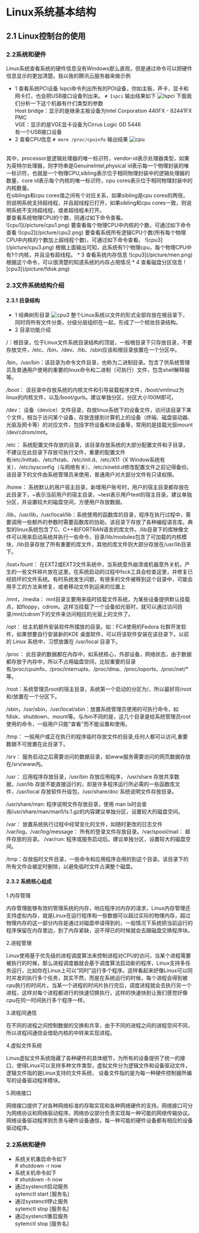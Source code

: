 # Linux系统基本结构

## 2.1 Linux控制台的使用

### 2.2系统和硬件
Linux系统查看系统的硬件信息没有Windows那么直观，但是通过命令可以把硬件信息显示的更加清楚。我以我的腾讯云服务器来做示例
* 1 查看系统PCI设备
Ispci命令列出所有的POI设备，你如主板，声卡，显卡和网卡灯，也会把USB接口设备列出来。
<code># Ispci</code>
输出结果如下
![Ispci](/picture/lspci.png)
下面我们分析一下这个机器有什们类型的参数</br>
Host bridge：显示的是继承主板设备为Intel Corporation 440FX - 82441FX PMC</br>
VGE：显示的是VGE显卡设备为Cirrus Logic GD 5446</br>
有一个USB接口设备  
* 2 查看CPU信息
<code># more /proc/cpuinfo</code>
输出结果
![cpu](/picture/cpu.png)
<br>
其中，processor是逻辑处理器的唯一标识符，vendor-id表示处理器类型，如果为英特尔处理器，则字符串是GenuineIntel,physical id表示每一个物理封装的唯一标识符，也就是一个物理CPU,sibling表示位于相同物理封装中的逻辑处理器的数量，core id表示每个内核的唯一标识符，cpu cores表示位于相同物理封装中的内核数量。  </br>
在siblings和cpu cores值之间有个对应关系，如果sibling是cpu cores的两倍，则说明系统支持超线程，并且超线程已打开，如果sibling和cpu cores一致，则说明系统不支持超线程，或者超线程未打开。</br>
要查看系统物理CPU的个数，同通过如下命令查看。</br>
![cpu1](/picture/cpu1.png)
要查看每个物理CPU中内核的个数，可通过如下命令查看
![cpu2](/picture/cpu2.png)
要查看系统所有逻辑CPU个数(所有每个物理CPU中内核的个数加上超线程个数)，可通过如下命令查看。
![cpu3](/picture/cpu3.png)
根据上面输出可知，此系统有1个物理cpu，每个物理CPU中有1个内核，并且没有超线程。
* 3 查看系统内存信息
![cpu3](/picture/men.png)
根据这个命令，可以很清楚的知道系统的内存占用情况
* 4 查看磁盘分区信息
![cpu3](/picture/fdisk.png)

### 2.3文件系统结构介绍
#### 2.3.1 目录结构
* 1 经典树形目录
![cpu3](/picture/timg.jpg)
整个Linux系统以文件的形式全部存放在根目录下，同时将所有文件分类，分级分层组织在一起，形成了一个梳妆目录结构。
* 2 目录功能介绍

/：根目录，位于Linux文件系统目录结构的顶层，一般根目录下只存放目录，不要存放文件，/etc、/bin、/dev、/lib、/sbin应该和根目录放置在一个分区中。

/bin，/usr/bin：该目录为命令文件目录，也称为二进制目录。包含了供系统管理员及普通用户使用的重要的linux命令和二进制（可执行）文件，包含shell解释器等。

/boot： 该目录中存放系统的内核文件和引导装载程序文件，/boot/vmlinuz为linux的内核文件，以及/boot/gurb。建议单独分区，分区大小100M即可。

/dev： 设备（device）文件目录，存放linux系统下的设备文件，访问该目录下某个文件，相当于访问某个设备，存放连接到计算机上的设备（终端、磁盘驱动器、光驱及网卡等）的对应文件，包括字符设备和块设备等，常用的是挂载光驱mount /dev/cdrom/mnt。 

/etc： 系统配置文件存放的目录，该目录存放系统的大部分配置文件和子目录，不建议在此目录下存放可执行文件，重要的配置文件有/etc/inittab、/etc/fstab、/etc/init.d、/etc/X11（X Window系统有关）、/etc/sysconfig（与网络有关）、/etc/xinetd.d修改配置文件之前记得备份。该目录下的文件由系统管理员来使用，普通用户对大部分文件有只读权限。

/home： 系统默认的用户宿主目录，新增用户账号时，用户的宿主目录都存放在此目录下，~表示当前用户的宿主目录，~test表示用户test的宿主目录。建议单独分区，并设置较大的磁盘空间，方便用户存放数据。

/lib，/usr/lib，/usr/local/lib：系统使用的函数库的目录，程序在执行过程中，需要调用一些额外的参数时需要函数库的协助，该目录下存放了各种编程语言库。典型的linux系统包含了C、C++和FORTRAN语言的库文件。/lib目录下的库映像文件可以用来启动系统并执行一些命令，目录/lib/modules包含了可加载的内核模块，/lib目录存放了所有重要的库文件，其他的库文件则大部分存放在/usr/lib目录下。

/lost+fount： 在EXT2或EXT3文件系统中，当系统意外崩溃或机器意外关机，产生的一些文件碎片放在这里。在系统启动的过程中fsck工具会检查这里，并修复已经损坏的文件系统。有时系统发生问题，有很多的文件被移到这个目录中，可能会用手工的方法来修复，或者移动文件到运来的位置上

/mnt，/media： mnt目录主要用来临时挂载文件系统，为某些设备提供默认挂载点，如floppy，cdrom。这样当挂载了一个设备如光驱时，就可以通过访问目录/mnt/cdrom下的文件来访问相应的光驱上的文件了。

/opt： 给主机额外安装软件所摆放的目录。如：FC4使用的Fedora 社群开发软件，如果想要自行安装新的KDE 桌面软件，可以将该软件安装在该目录下。以前的 Linux 系统中，习惯放置在 /usr/local 目录下。

/proc： 此目录的数据都在内存中，如系统核心，外部设备，网络状态，由于数据都存放于内存中，所以不占用磁盘空间，比较重要的目录有/proc/cpuinfo、/proc/interrupts、/proc/dma、/proc/ioports、/proc/net/*等。

/root：系统管理员root的宿主目录，系统第一个启动的分区为/，所以最好将/root和/放置在一个分区下。

/sbin，/usr/sbin，/usr/local/sbin：放置系统管理员使用的可执行命令，如fdisk、shutdown、mount等。与/bin不同的是，这几个目录是给系统管理员root使用的命令，一般用户只能"查看"而不能设置和使用。

/tmp： 一般用户或正在执行的程序临时存放文件的目录,任何人都可以访问,重要数据不可放置在此目录下。

/srv： 服务启动之后需要访问的数据目录，如www服务需要访问的网页数据存放在/srv/www内。

/usr： 应用程序存放目录，/usr/bin 存放应用程序， /usr/share 存放共享数据，/usr/lib 存放不能直接运行的，却是许多程序运行所必需的一些函数库文件，/usr/local 存放软件升级包，/usr/share/doc 系统说明文件存放目录。

/usr/share/man:  程序说明文件存放目录，使用 man ls时会查询/usr/share/man/man1/ls.1.gz的内容建议单独分区，设置较大的磁盘空间。

/var： 放置系统执行过程中经常变化的文件，如随时更改的日志文件 /var/log。/var/log/message： 所有的登录文件存放目录。/var/spool/mail： 邮件存放的目录。 /var/run: 程序或服务启动后。建议单独分区，设置较大的磁盘空间。

/tmp：存放临时文件目录，一些命令和应用程序会用的到这个目录。该目录下的所有文件会被定时删除，以避免临时文件占满整个磁盘。
#### 2.3.2 系统核心组成

1.内存管理

内存管理能够有效的管理系统的内存，响应程序对内存的请求，Linux内存管理还支持虚拟内存，就是Linux在运行程序和一些数据可以超过实际的物理内存，超过物理内存的这一部分内存是通过对磁盘申请得到的，一般情况下系统把当前运行的程序保留在内存里边，到了内存紧缺，迫不得已的时候就会去跟磁盘交换程序块。

2.进程管理

Linux使用基于优先级的进程调度算法来控制进程对CPU的访问，当某个进程需要被执行的时候，那么进程调度器就会基于调度算法启动新的程序，Linux支持多任务运行，比如你在Linux上可以“同时”运行多个程序。这样看起来好像Linux可以同时并发的执行多个任务，其实不然，而是在系统运行的时候，每个进程会得到被cpu执行的时间片，当某一个进程的时间片执行完后，调度进程就会去执行另一个进程，这样对每个进程都进行的快速切换执行，这样的快速快到让我们感觉好像cpu在同一时间执行多个程序一样。

3.进程间通信

在不同的进程之间控制数据的交换和共享，由于不同的进程之间的进程空间不同，所以进程间通信会借助内核的中转来实现进程。

4.虚拟文件系统

Linux虚拟文件系统隐藏了各种硬件的具体细节，为所有的设备提供了统一的接口，使得Linux可以支持多种文件类型，虚拟文件分为逻辑文件和设备驱动文件，逻辑文件指的是Linux支持的文件系统， 设备文件指的是为每一种硬件控制器所编写的设备驱动程序模块。

5.网络接口

网络接口提供了对各种网络标准的存取实现和各种网络硬件的支持。网络接口可分为网络协议和网络驱动程序。网络协议部分负责实现每一种可能的网络传输协议。网络设备驱动程序则负责与硬件设备通信，每一种可能的硬件设备都有相应的设备驱动程序。

### 2.2系统和硬件
* 系统关机重启命令如下<br/>
<core># shutdown -r now</core></br>
* 系统关机命令如下<br/>
<core># shutdown -h now</core></br>
* 通过systenctl启动服务</br>
<core>sytemctl start [服务名]</core></br>
* 通过systenctl停止服务</br>
<core>sytemctl stop [服务名]</core></br>
* 通过systenctl重启服务</br>
<core>sytemctl stop [服务名]</core>


















































































































































